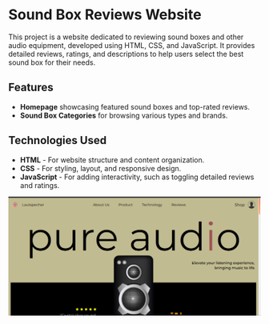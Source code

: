 # Sound Box Reviews Website

This project is a website dedicated to reviewing sound boxes and other audio equipment, developed using HTML, CSS, and JavaScript. It provides detailed reviews, ratings, and descriptions to help users select the best sound box for their needs.

## Features

- **Homepage** showcasing featured sound boxes and top-rated reviews.
- **Sound Box Categories** for browsing various types and brands.

## Technologies Used

- **HTML** - For website structure and content organization.
- **CSS** - For styling, layout, and responsive design.
- **JavaScript** - For adding interactivity, such as toggling detailed reviews and ratings.

![Homepage Screenshot](assets/img/homepage.png)
